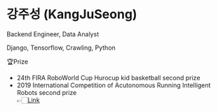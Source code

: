 # 강주성 (KangJuSeong)  

Backend Engineer, Data Analyst  

Django, Tensorflow, Crawling, Python  


🏆Prize
- 24th FIRA RoboWorld Cup Hurocup kid basketball second prize
- 2019 International Competition of Acutonomous Running Intelligent Robots second prize  
👉🏻[Link](https://m.kookmin.ac.kr/comm/board/user/be8e117863cfd580d7ed5931a799207c/view.do?dataSeq=1069743)

